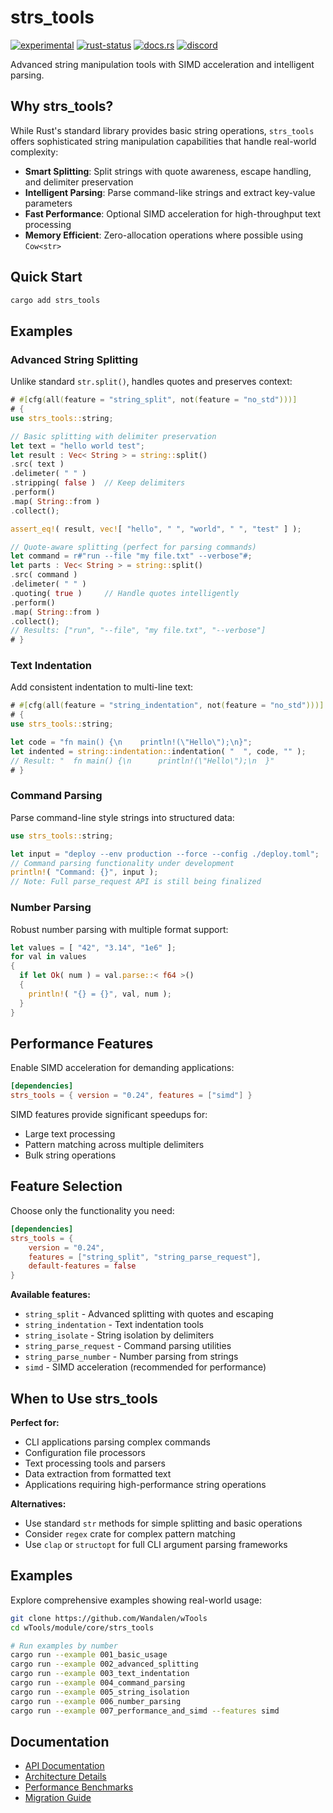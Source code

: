 
# strs_tools

[![experimental](https://raster.shields.io/static/v1?label=&message=experimental&color=orange)](https://github.com/emersion/stability-badges#experimental) [![rust-status](https://github.com/Wandalen/wTools/actions/workflows/module_strs_tools_push.yml/badge.svg)](https://github.com/Wandalen/wTools/actions/workflows/module_strs_tools_push.yml) [![docs.rs](https://img.shields.io/docsrs/strs_tools?color=e3e8f0&logo=docs.rs)](https://docs.rs/strs_tools) [![discord](https://img.shields.io/discord/872391416519737405?color=eee&logo=discord&logoColor=eee&label=ask)](https://discord.gg/m3YfbXpUUY)

Advanced string manipulation tools with SIMD acceleration and intelligent parsing.

## Why strs_tools?

While Rust's standard library provides basic string operations, `strs_tools` offers sophisticated string manipulation capabilities that handle real-world complexity:

- **Smart Splitting**: Split strings with quote awareness, escape handling, and delimiter preservation
- **Intelligent Parsing**: Parse command-like strings and extract key-value parameters
- **Fast Performance**: Optional SIMD acceleration for high-throughput text processing
- **Memory Efficient**: Zero-allocation operations where possible using `Cow<str>`

## Quick Start

```sh
cargo add strs_tools
```

## Examples

### Advanced String Splitting

Unlike standard `str.split()`, handles quotes and preserves context:

```rust
# #[cfg(all(feature = "string_split", not(feature = "no_std")))]
# {
use strs_tools::string;

// Basic splitting with delimiter preservation
let text = "hello world test";
let result : Vec< String > = string::split()
.src( text )
.delimeter( " " )
.stripping( false )  // Keep delimiters
.perform()
.map( String::from )
.collect();

assert_eq!( result, vec![ "hello", " ", "world", " ", "test" ] );

// Quote-aware splitting (perfect for parsing commands)
let command = r#"run --file "my file.txt" --verbose"#;
let parts : Vec< String > = string::split()
.src( command )
.delimeter( " " )
.quoting( true )     // Handle quotes intelligently
.perform()
.map( String::from )
.collect();
// Results: ["run", "--file", "my file.txt", "--verbose"]
# }
```

### Text Indentation

Add consistent indentation to multi-line text:

```rust
# #[cfg(all(feature = "string_indentation", not(feature = "no_std")))]
# {
use strs_tools::string;

let code = "fn main() {\n    println!(\"Hello\");\n}";
let indented = string::indentation::indentation( "  ", code, "" );
// Result: "  fn main() {\n      println!(\"Hello\");\n  }"
# }
```

### Command Parsing

Parse command-line style strings into structured data:

```rust
use strs_tools::string;

let input = "deploy --env production --force --config ./deploy.toml";
// Command parsing functionality under development
println!( "Command: {}", input );
// Note: Full parse_request API is still being finalized
```

### Number Parsing

Robust number parsing with multiple format support:

```rust
let values = [ "42", "3.14", "1e6" ];
for val in values
{
  if let Ok( num ) = val.parse::< f64 >()
  {
    println!( "{} = {}", val, num );
  }
}
```

## Performance Features

Enable SIMD acceleration for demanding applications:

```toml
[dependencies]
strs_tools = { version = "0.24", features = ["simd"] }
```

SIMD features provide significant speedups for:
- Large text processing
- Pattern matching across multiple delimiters  
- Bulk string operations

## Feature Selection

Choose only the functionality you need:

```toml
[dependencies]
strs_tools = { 
    version = "0.24", 
    features = ["string_split", "string_parse_request"], 
    default-features = false 
}
```

**Available features:**
- `string_split` - Advanced splitting with quotes and escaping
- `string_indentation` - Text indentation tools
- `string_isolate` - String isolation by delimiters
- `string_parse_request` - Command parsing utilities
- `string_parse_number` - Number parsing from strings
- `simd` - SIMD acceleration (recommended for performance)

## When to Use strs_tools

**Perfect for:**
- CLI applications parsing complex commands
- Configuration file processors
- Text processing tools and parsers
- Data extraction from formatted text
- Applications requiring high-performance string operations

**Alternatives:**
- Use standard `str` methods for simple splitting and basic operations
- Consider `regex` crate for complex pattern matching
- Use `clap` or `structopt` for full CLI argument parsing frameworks

## Examples

Explore comprehensive examples showing real-world usage:

```sh
git clone https://github.com/Wandalen/wTools
cd wTools/module/core/strs_tools

# Run examples by number
cargo run --example 001_basic_usage
cargo run --example 002_advanced_splitting
cargo run --example 003_text_indentation
cargo run --example 004_command_parsing
cargo run --example 005_string_isolation
cargo run --example 006_number_parsing
cargo run --example 007_performance_and_simd --features simd
```

## Documentation

- [API Documentation](https://docs.rs/strs_tools)
- [Architecture Details](./architecture.md)
- [Performance Benchmarks](./benchmarks/readme.md)
- [Migration Guide](./changelog.md)
